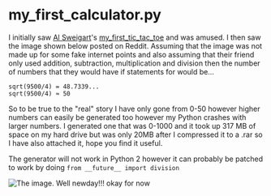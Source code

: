 # my_first_calculator.py
I initially saw [Al Sweigart](https://github.com/asweigart)'s [my_first_tic_tac_toe](https://github.com/asweigart/my_first_tic_tac_toe) and was amused. I then saw the image shown below posted on Reddit. Assuming that the image was not made up for some fake internet points and also assuming that their friend only used addition, subtraction, multiplication and division then the number of numbers that they would have if statements for would be...

    sqrt(9500/4) = 48.7339...
    sqrt(9500/4) ≈ 50 

So to be true to the "real" story I have only gone from 0-50 however higher numbers can easily be generated too however my Python crashes with larger numbers. I generated one that was 0-1000 and it took up 317 MB of space on my hard drive but was only 20MB after I compressed it to a .rar so I have also attached it, hope you find it useful.

The generator will not work in Python 2 however it can probably be patched to work by doing `from __future__ import division`

![The image](https://i.imgur.com/ZMvUovj.png).
Well newday!!! okay for now